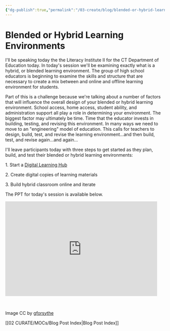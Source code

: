 ```yaml
---
{"dg-publish":true,"permalink":"/03-create/blog/blended-or-hybrid-learning-environments/","title":"Blended or Hybrid Learning Environments","tags":["blended-learning","hybrid-learning","blog-post"]}
---
```


# Blended or Hybrid Learning Environments

I'll be speaking today the the Literacy Institute II for the CT Department of Education today. In today's session we'll be examining exactly what is a hybrid, or blended learning environment. The group of high school educators is beginning to examine the skills and structure that are necessary to create a mix between and online and offline learning environment for students.

Part of this is a challenge because we're talking about a number of factors that will influence the overall design of your blended or hybrid learning environment. School access, home access, student ability, and administration support all play a role in determining your environment. The biggest factor may ultimately be time. Time that the educator invests in building, testing, and revising this environment. In many ways we need to move to an "engineering" model of education. This calls for teachers to design, build, test, and revise the learning environment...and then build, test, and revise again...and again...

I'll leave participants today with three steps to get started as they plan, build, and test their blended or hybrid learning environments:

1\. Start a [Digital Learning Hub](http://wiobyrne.com/use-google-sites-for-educators-to-build-your-own-digital-learning-hub/)

2\. Create digital copies of learning materials

3\. Build hybrid classroom online and iterate

The PPT for today's session is available below.

<iframe src="https://docs.google.com/presentation/d/12H2WKVblg38lYpiW31AvHtBMuWqBeawlwmeTGLggZrc/embed?start=false&amp;loop=false&amp;delayms=3000" frameborder="0" width="480" height="299" allowfullscreen="true" mozallowfullscreen="true" webkitallowfullscreen="true"></iframe>

 

Image CC by [gforsythe](http://www.flickr.com/photos/gforsythe/7704609288/)

[[02 CURATE/MOCs/Blog Post Index\|Blog Post Index]]